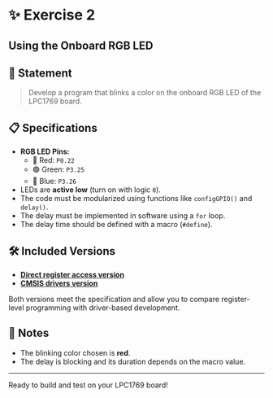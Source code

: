 # ✨ Exercise 2
## Using the Onboard RGB LED

## 📝 Statement

> Develop a program that blinks a color on the onboard RGB LED of the LPC1769 board.

## 📋 Specifications

- **RGB LED Pins:**
  - 🔴 Red: `P0.22`
  - 🟢 Green: `P3.25`
  - 🔵 Blue: `P3.26`
- LEDs are **active low** (turn on with logic `0`).
- The code must be modularized using functions like `configGPIO()` and `delay()`.
- The delay must be implemented in software using a `for` loop.
- The delay time should be defined with a macro (`#define`).

## 🛠️ Included Versions

- [**Direct register access version**](LPC1769_registers.c)
- [**CMSIS drivers version**](LPC1769_CMSIS_drivers.c)

Both versions meet the specification and allow you to compare register-level programming with driver-based development.

## 🚦 Notes

- The blinking color chosen is **red**.
- The delay is blocking and its duration depends on the macro value.

---

Ready to build and test on your LPC1769 board!
